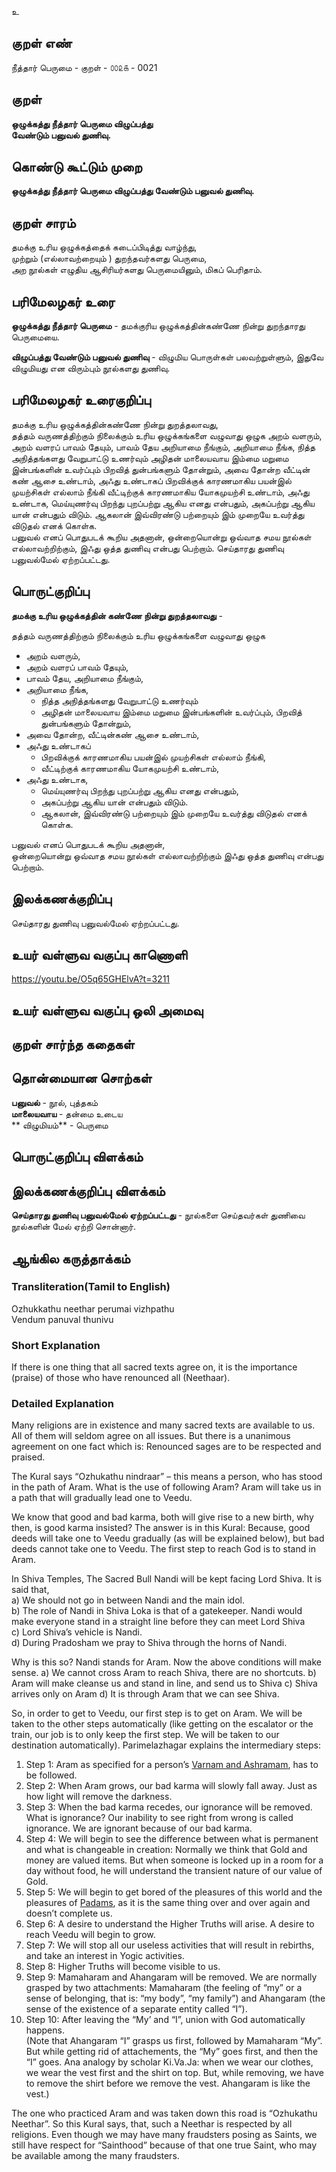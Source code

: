 உ

## குறள் எண் 

நீத்தார் பெருமை - குறள் - ௦௦௨௧ - 0021

## குறள் 

**ஒழுக்கத்து நீத்தார் பெருமை விழுப்பத்து  
வேண்டும் பனுவல் துணிவு.**

## கொண்டு கூட்டும் முறை

**ஒழுக்கத்து நீத்தார் பெருமை விழுப்பத்து வேண்டும் பனுவல் துணிவு.**

## குறள் சாரம் 

தமக்கு உரிய ஒழுக்கத்தைக் கடைப்பிடித்து வாழ்ந்து,  
முற்றும் (எல்லாவற்றையும் ) துறந்தவர்களது பெருமை,  
அற நூல்கள் எழுதிய ஆசிரியர்களது பெருமையினும், மிகப் பெரிதாம்.  

## பரிமேலழகர் உரை

**ஒழுக்கத்து நீத்தார் பெருமை** - தமக்குரிய ஒழுக்கத்தின்கண்ணே நின்று துறந்தாரது பெருமையை.  

**விழுப்பத்து வேண்டும் பனுவல் துணிவு** - விழுமிய பொருள்கள் பலவற்றுள்ளும், இதுவே விழுமியது என விரும்பும் நூல்களது துணிவு.

## பரிமேலழகர் உரைகுறிப்பு   

தமக்கு உரிய ஒழுக்கத்தின்கண்ணே நின்று துறத்தலாவது,  
தத்தம் வருணத்திற்கும் நிலைக்கும் உரிய ஒழுக்கங்களை வழுவாது ஒழுக அறம் வளரும்,  
அறம் வளரப் பாவம் தேயும், பாவம் தேய அறியாமை நீங்கும், அறியாமை நீங்க, நித்த அநித்தங்களது வேறுபாட்டு உணர்வும் அழிதன் மாலையவாய இம்மை மறுமை இன்பங்களின் உவர்ப்பும் பிறவித் துன்பங்களும் தோன்றும், அவை தோன்ற வீட்டின் கண் ஆசை உண்டாம், அஃது உண்டாகப் பிறவிக்குக் காரணமாகிய பயன்இல் முயற்சிகள் எல்லாம் நீங்கி வீட்டிற்குக் காரணமாகிய யோகமுயற்சி உண்டாம், அஃது உண்டாக, மெய்யுணர்வு பிறந்து புறப்பற்று ஆகிய எனது என்பதும், அகப்பற்று ஆகிய யான் என்பதும் விடும். 
ஆகலான் இவ்விரண்டு பற்றையும் இம் முறையே உவர்த்து விடுதல் எனக் கொள்க.  
பனுவல் எனப் பொதுபடக் கூறிய அதனான், ஒன்றையொன்று ஒவ்வாத சமய நூல்கள் எல்லாவற்றிற்கும், இஃது ஒத்த துணிவு என்பது பெற்றாம். 
செய்தாரது துணிவு பனுவல்மேல் ஏற்றப்பட்டது.  

## பொருட்குறிப்பு 

**தமக்கு உரிய ஒழுக்கத்தின் கண்ணே நின்று துறத்தலாவது**  -  

தத்தம் வருணத்திற்கும் நிலைக்கும் உரிய ஒழுக்கங்களை வழுவாது ஒழுக  
* அறம் வளரும்,  
* அறம் வளரப் பாவம் தேயும்,  
* பாவம் தேய, அறியாமை நீங்கும்,  
* அறியாமை நீங்க,  
  * நித்த அநித்தங்களது வேறுபாட்டு உணர்வும்  
  * அழிதன் மாலையவாய இம்மை மறுமை இன்பங்களின் உவர்ப்பும், பிறவித் துன்பங்களும் தோன்றும்,  
* அவை தோன்ற, வீட்டின்கண் ஆசை உண்டாம்,  
* அஃது உண்டாகப்  
  * பிறவிக்குக் காரணமாகிய பயன்இல் முயற்சிகள் எல்லாம் நீங்கி,  
  * வீட்டிற்குக் காரணமாகிய யோகமுயற்சி உண்டாம்,  
* அஃது உண்டாக,  
  * மெய்யுணர்வு பிறந்து புறப்பற்று ஆகிய எனது என்பதும்,  
  * அகப்பற்று ஆகிய யான் என்பதும் விடும்.    
  * ஆகலான், இவ்விரண்டு பற்றையும் இம் முறையே உவர்த்து விடுதல் எனக் கொள்க.  

பனுவல் எனப் பொதுபடக் கூறிய அதனான்,  
ஒன்றையொன்று ஒவ்வாத சமய நூல்கள் எல்லாவற்றிற்கும் இஃது ஒத்த துணிவு என்பது பெற்றாம்.  


## இலக்கணக்குறிப்பு  

செய்தாரது துணிவு பனுவல்மேல் ஏற்றப்பட்டது.  

## உயர் வள்ளுவ வகுப்பு காணொளி
https://youtu.be/O5q65GHElvA?t=3211

## உயர் வள்ளுவ வகுப்பு ஒலி அமைவு 

 
## குறள் சார்ந்த கதைகள் 


## தொன்மையான சொற்கள்

**பனுவல்** - நூல், புத்தகம்   
**மாலையவாய** - தன்மை உடைய  
** விழுமியம்** - பெருமை 

## பொருட்குறிப்பு விளக்கம்


## இலக்கணக்குறிப்பு விளக்கம்

**செய்தாரது துணிவு பனுவல்மேல் ஏற்றப்பட்டது** - நூல்களை செய்தவர்கள் துணிவை நூல்களின் மேல் ஏற்றி சொன்னார்.  

## ஆங்கில கருத்தாக்கம் 

### Transliteration(Tamil to English)   
Ozhukkathu neethar perumai vizhpathu  
Vendum panuval thunivu  

### Short Explanation  
If there is one thing that all sacred texts agree on, it is the importance (praise) of those who have renounced all (Neethaar).

### Detailed Explanation  

Many religions are in existence and many sacred texts are available to us. All of them will seldom agree on all issues. But there is a unanimous agreement on one fact which is: Renounced sages are to be respected and praised.  

The Kural says “Ozhukathu nindraar” – this means a person, who has stood in the path of Aram. What is the use of following Aram? Aram will take us in a path that will gradually lead one to Veedu. 

We know that good and bad karma, both will give rise to a new birth, why then, is good karma insisted? The answer is in this Kural: Because, good deeds will take one to Veedu gradually (as will be explained below), but bad deeds cannot take one to Veedu. The first step to reach God is to stand in Aram.  

In Shiva Temples, The Sacred Bull Nandi will be kept facing Lord Shiva. It is said that,   
a) We should not go in between Nandi and the main idol.   
b) The role of Nandi in Shiva Loka is that of a gatekeeper. Nandi would make everyone stand in a straight line before they can meet Lord Shiva  
c) Lord Shiva’s vehicle is Nandi.   
d) During Pradosham we pray to Shiva through the horns of Nandi.  

Why is this so? Nandi stands for Aram. Now the above conditions will make sense. a) We cannot cross Aram to reach Shiva, there are no shortcuts. b) Aram will make cleanse us and stand in line, and send us to Shiva c) Shiva arrives only on Aram d) It is through Aram that we can see Shiva.  

So, in order to get to Veedu, our first step is to get on Aram. We will be taken to the other steps automatically (like getting on the escalator or the train, our job is to only keep the first step. We will be taken to our destination automatically). Parimelazhagar explains the intermediary steps:  

1.	Step 1: Aram as specified for a person’s [Varnam and Ashramam](https://github.com/anbarasu0504/UyarValluvam/blob/master/README.md#varnashrama-dharmam), has to be followed.  
2.	Step 2: When Aram grows, our bad karma will slowly fall away. Just as how light will remove the darkness.  
3.	Step 3: When the bad karma recedes, our ignorance will be removed. What is ignorance? Our inability to see right from wrong is called ignorance. We are ignorant because of our bad karma.  
4.	Step 4: We will begin to see the difference between what is permanent and what is changeable in creation: Normally we think that Gold and money are valued items. But when someone is locked up in a room for a day without food, he will understand the transient nature of our value of Gold.  
5.	Step 5: We will begin to get bored of the pleasures of this world and the pleasures of [Padams](https://github.com/anbarasu0504/UyarValluvam/blob/master/%E0%AE%AA%E0%AE%BE%E0%AE%B2%E0%AF%8D/1.md#%E0%AE%86%E0%AE%99%E0%AF%8D%E0%AE%95%E0%AE%BF%E0%AE%B2-%E0%AE%B5%E0%AE%BF%E0%AE%B3%E0%AE%95%E0%AF%8D%E0%AE%95%E0%AE%AE%E0%AF%8D), as it is the same thing over and over again and doesn’t complete us.  
6.	Step 6: A desire to understand the Higher Truths will arise. A desire to reach Veedu will begin to grow.  
7.	Step 7: We will stop all our useless activities that will result in rebirths, and take an interest in Yogic activities.   
8.	Step 8: Higher Truths will become visible to us.  
9.	Step 9: Mamaharam and Ahangaram will be removed. We are normally grasped by two attachments: Mamaharam (the feeling of “my” or a sense of belonging, that is: “my body”, “my family”) and Ahangaram (the sense of the existence of a separate entity called “I”).   
10.	Step 10: After leaving the “My’ and “I”, union with God automatically happens.  
(Note  that Ahangaram “I” grasps us first, followed by Mamaharam “My”. But while getting rid of attachements, the “My” goes first, and then the “I” goes. Ana analogy by scholar Ki.Va.Ja: when we wear our clothes, we wear the vest first and the shirt on top. But, while removing, we have to remove the shirt before we remove the vest. Ahangaram is like the vest.)  

The one who practiced Aram and was taken down this road is “Ozhukathu Neethar”. So this Kural says, that, such a Neethar is respected by all religions. Even though we may have many fraudsters posing as Saints, we still have respect for “Sainthood” because of that one true Saint, who may be available among the many fraudsters.  


